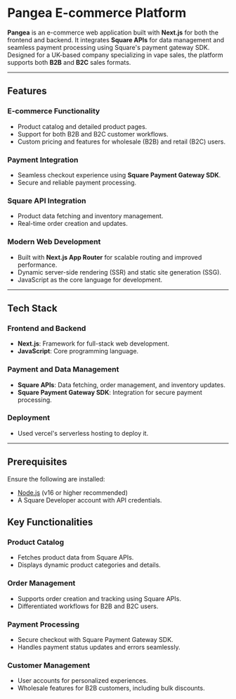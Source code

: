 # Pangea E-commerce Platform

**Pangea** is an e-commerce web application built with **Next.js** for both the frontend and backend. It integrates **Square APIs** for data management and seamless payment processing using Square's payment gateway SDK. Designed for a UK-based company specializing in vape sales, the platform supports both **B2B** and **B2C** sales formats.

---

## Features

### **E-commerce Functionality**
- Product catalog and detailed product pages.
- Support for both B2B and B2C customer workflows.
- Custom pricing and features for wholesale (B2B) and retail (B2C) users.

### **Payment Integration**
- Seamless checkout experience using **Square Payment Gateway SDK**.
- Secure and reliable payment processing.

### **Square API Integration**
- Product data fetching and inventory management.
- Real-time order creation and updates.

### **Modern Web Development**
- Built with **Next.js App Router** for scalable routing and improved performance.
- Dynamic server-side rendering (SSR) and static site generation (SSG).
- JavaScript as the core language for development.

---

## Tech Stack

### **Frontend and Backend**
- **Next.js**: Framework for full-stack web development.
- **JavaScript**: Core programming language.

### **Payment and Data Management**
- **Square APIs**: Data fetching, order management, and inventory updates.
- **Square Payment Gateway SDK**: Integration for secure payment processing.

### **Deployment**
- Used vercel's serverless hosting to deploy it.

---

## Prerequisites

Ensure the following are installed:
- [Node.js](https://nodejs.org/) (v16 or higher recommended)
- A Square Developer account with API credentials.


## Key Functionalities

### **Product Catalog**
- Fetches product data from Square APIs.
- Displays dynamic product categories and details.

### **Order Management**
- Supports order creation and tracking using Square APIs.
- Differentiated workflows for B2B and B2C users.

### **Payment Processing**
- Secure checkout with Square Payment Gateway SDK.
- Handles payment status updates and errors seamlessly.

### **Customer Management**
- User accounts for personalized experiences.
- Wholesale features for B2B customers, including bulk discounts.


